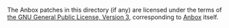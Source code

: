 The Anbox patches in this directory (if any) are licensed under the terms of [the GNU General Public License, Version 3](https://github.com/anbox/anbox/blob/master/COPYING.GPL), corresponding to [Anbox](https://github.com/anbox/anbox) itself.
